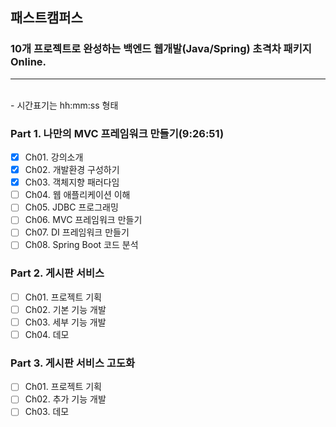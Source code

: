 ## 패스트캠퍼스
### 10개 프로젝트로 완성하는 백엔드 웹개발(Java/Spring) 초격차 패키지 Online.

---

<br/>
- 시간표기는 hh:mm:ss 형태

### Part 1. 나만의 MVC 프레임워크 만들기(9:26:51)
- [x] Ch01. 강의소개
- [x] Ch02. 개발환경 구성하기
- [x] Ch03. 객체지향 패러다임 
- [ ] Ch04. 웹 애플리케이션 이해
- [ ] Ch05. JDBC 프로그래밍
- [ ] Ch06. MVC 프레임워크 만들기
- [ ] Ch07. DI 프레임워크 만들기
- [ ] Ch08. Spring Boot 코드 분석

### Part 2. 게시판 서비스
- [ ] Ch01. 프로젝트 기획
- [ ] Ch02. 기본 기능 개발
- [ ] Ch03. 세부 기능 개발
- [ ] Ch04. 데모

### Part 3. 게시판 서비스 고도화
- [ ] Ch01. 프로젝트 기획
- [ ] Ch02. 추가 기능 개발
- [ ] Ch03. 데모
